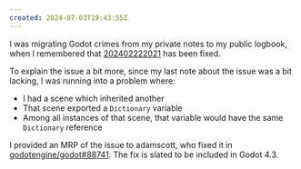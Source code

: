```yaml
---
created: 2024-07-03T19:43:55Z
---
```


I was migrating Godot crimes from my private notes to my public logbook, when I remembered that [202402222021](202402222021.md) has been fixed.

To explain the issue a bit more, since my last note about the issue was a bit lacking, I was running into a problem where:
- I had a scene which inherited another
- That scene exported a `Dictionary` variable
- Among all instances of that scene, that variable would have the same `Dictionary` reference

I provided an MRP of the issue to adamscott, who fixed it in [godotengine/godot#88741](https://github.com/godotengine/godot/pull/88741). The fix is slated to be included in Godot 4.3.
